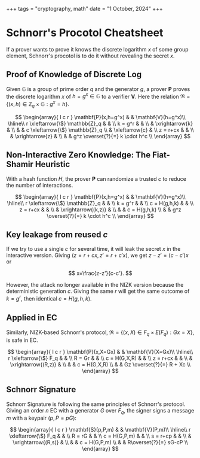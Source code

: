 +++
tags = "cryptography, math"
date = "1 October, 2024"
+++

# Schnorr's Procotol Cheatsheet

If a prover wants to prove it knows the discrete logarithm $x$ of some group element, Schnorr's procotol is to do it without revealing the secret $x$.

## Proof of Knowledge of Discrete Log

Given $\mathbb{G}$ is a group of prime order $q$ and the generator $g$, a prover $\mathbf{P}$ proves the discrete logarithm $x$ of $h=g^x \in \mathbb{G}$ to a verifier $\mathbf{V}$. Here the relation $\mathfrak{R} = \{ (x,h) \in \mathbb{Z}_q \times \mathbb{G} : g^x=h \}$.

$$
\begin{array}{ l c r }
\mathbf{P}(x,h=g^x) &  & \mathbf{V}(h=g^x)\\
\hline\\
r \xleftarrow{\$} \mathbb{Z}_q &  & \\
k = g^r &  & \\
 & \xrightarrow{k} & \\
 &  & c \xleftarrow{\$} \mathbb{Z}_q \\
 & \xleftarrow{c} & \\
z = r+cx &  & \\
 & \xrightarrow{z} & \\
 &  & g^z \overset{?}{=} k \cdot h^c \\
\end{array}
$$

## Non-Interactive Zero Knowledge: The Fiat-Shamir Heuristic

With a hash function $H$, the prover $\mathbf{P}$ can randomize a trusted $c$ to reduce the number of interactions.

$$
\begin{array}{ l c r }
\mathbf{P}(x,h=g^x) &  & \mathbf{V}(h=g^x)\\
\hline\\
r \xleftarrow{\$} \mathbb{Z}_q &  & \\
k = g^r &  & \\
c = H(g,h,k) &  & \\
z = r+cx &  & \\
 & \xrightarrow{(k,z)} & \\
 &  & c = H(g,h,k) \\
 &  & g^z \overset{?}{=} k \cdot h^c \\
\end{array}
$$

## Key leakage from reused $c$

If we try to use a single $c$ for several time, it will leak the secret $x$ in the interactive version. Giving $(z=r+cx,z'=r+c'x)$, we get $z-z'=(c-c')x$ or

$$
x=\frac{z-z'}{c-c'}.
$$

However, the attack no longer available in the NIZK version because the deterministic generation $c$. Giving the same $r$ will get the same outcome of $k=g^r$, then identical $c = H(g,h,k)$.

## Applied in EC

Similarly, NIZK-based Schnorr's protocol, $\mathfrak{R} = \{ (x,X) \in F_q \times E(F_q) : Gx=X \}$, is safe in EC.

$$
\begin{array}{ l c r }
\mathbf{P}(x,X=Gx) &  & \mathbf{V}(X=Gx)\\
\hline\\
r \xleftarrow{\$} F_q &  & \\
R = Gr &  & \\
c = H(G,X,R) &  & \\
z = r+cx &  & \\
 & \xrightarrow{(R,z)} & \\
 &  & c = H(G,X,R) \\
 &  & Gz \overset{?}{=} R + Xc \\
\end{array}
$$

## Schnorr Signature

Schnorr Signature is following the same principles of Schnorr's protocol. Giving an order $n$ EC with a generator $G$ over $F_q$, the signer signs a message $m$ with a keypair $(p, P=pG)$:

$$
\begin{array}{ l c r }
\mathbf{S}(p,P,m) &  & \mathbf{V}(P,m)\\
\hline\\
r \xleftarrow{\$} F_q &  & \\
R = rG &  & \\
c = H(G,P,m) &  & \\
s = r+cp &  & \\
 & \xrightarrow{(R,s)} & \\
 &  & c = H(G,P,m) \\
 &  & R\overset{?}{=} sG-cP \\
\end{array}
$$
